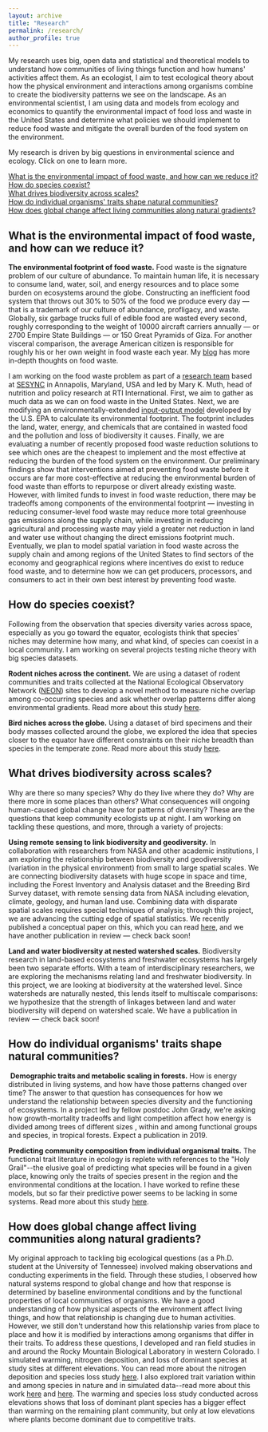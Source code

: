 ```yaml
---
layout: archive
title: "Research"
permalink: /research/
author_profile: true
---
```


My research uses big, open data and statistical and theoretical models to understand how communities of living things function and how humans' activities affect them. As an ecologist, I aim to test ecological theory about how the physical environment and interactions among organisms combine to create the biodiversity patterns we see on the landscape. As an environmental scientist, I am using data and models from ecology and economics to quantify the environmental impact of food loss and waste in the United States and determine what policies we should implement to reduce food waste and mitigate the overall burden of the food system on the environment.

My research is driven by big questions in environmental science and ecology. Click on one to learn more.

[What is the environmental impact of food waste, and how can we reduce it?](#what-is-the-environmental-impact-of-food-waste-and-how-can-we-reduce-it)  
[How do species coexist?](#how-do-species-coexist)  
[What drives biodiversity across scales?](#what-drives-biodiversity-across-scales)  
[How do individual organisms' traits shape natural communities?](#how-do-individual-organisms-traits-shape-natural-communities)   
[How does global change affect living communities along natural gradients?](#how-does-global-change-affect-living-communities-along-natural-gradients)  

## What is the environmental impact of food waste, and how can we reduce it?

**The environmental footprint of food waste.** Food waste is the signature problem of our culture of abundance. To maintain human life, it is necessary to consume land, water, soil, and energy resources and to place some burden on ecosystems around the globe. Constructing an inefficient food system that throws out 30% to 50% of the food we produce every day — that is a trademark of our culture of abundance, profligacy, and waste. Globally, six garbage trucks full of edible food are wasted every second, roughly corresponding to the weight of 10000 aircraft carriers annually — or 2700 Empire State Buildings — or 150 Great Pyramids of Giza. For another visceral comparison, the average American citizen is responsible for roughly his or her own weight in food waste each year. My [blog](https://qdrsite.wordpress.com) has more in-depth thoughts on food waste.

I am working on the food waste problem as part of a [research team](https://www.sesync.org/project/ventures/food-waste-and-the-environment) based at [SESYNC](https://www.sesync.org/) in Annapolis, Maryland, USA and led by Mary K. Muth, head of nutrition and policy research at RTI International. First, we aim to gather as much data as we can on food waste in the United States. Next, we are modifying an environmentally-extended [input-output model](https://github.com/USEPA/USEEIO) developed by the U.S. EPA to calculate its environmental footprint. The footprint includes the land, water, energy, and chemicals that are contained in wasted food and the pollution and loss of biodiversity it causes. Finally, we are  evaluating a number of recently proposed food waste reduction solutions to see which ones are the cheapest to implement and the most effective at reducing the burden of the food system on the environment. Our preliminary findings show that interventions aimed at preventing food waste before it occurs are far more cost-effective at reducing the environmental burden of food waste than efforts to repurpose or divert already existing waste. However, with limited funds to invest in food waste reduction, there may be tradeoffs among components of the environmental footprint &mdash; investing in reducing consumer-level food waste may reduce more total greenhouse gas emissions along the supply chain, while investing in reducing agricultural and processing waste may yield a greater net reduction in land and water use without changing the direct emissions footprint much. Eventually, we plan to model spatial variation in food waste across the supply chain and among regions of the United States to find sectors of the economy and geographical regions where incentives do exist to reduce food waste, and to determine how we can get producers, processors, and consumers to act in their own best interest by preventing food waste.

## How do species coexist?

Following from the observation that species diversity varies across space, especially as you go toward the equator, ecologists think that species' niches may determine how many, and what kind, of species can coexist in a local community. I am working on several projects testing niche theory with big species datasets.
	
**Rodent niches across the continent.** We are using a dataset of rodent communities and traits collected at the National Ecological Observatory Network ([NEON](http://www.neonscience.org/)) sites to develop a novel method to measure niche overlap among co-occurring species and ask whether overlap patterns differ along environmental gradients. Read more about this study [here](https://onlinelibrary.wiley.com/doi/abs/10.1111/ecog.03641).

​**Bird niches across the globe.** Using a dataset of bird specimens and their body masses collected around the globe, we explored the idea that species closer to the equator have different constraints on their niche breadth than species in the temperate zone. Read more about this study [here](http://rsbl.royalsocietypublishing.org/content/14/1/20170453).

## What drives biodiversity across scales?

​Why are there so many species? Why do they live where they do? Why are there more in some places than others? What consequences will ongoing human-caused global change have for patterns of diversity? These are the questions that keep community ecologists up at night. I am working on tackling these questions, and more, through a variety of projects:

**Using remote sensing to link biodiversity and geodiversity.** In collaboration with researchers from NASA and other academic institutions, I am exploring the relationship between biodiversity and geodiversity (variation in the physical environment) from small to large spatial scales. We are connecting biodiversity datasets with huge scope in space and time, including the Forest Inventory and Analysis dataset and the Breeding Bird Survey dataset, with remote sensing data from NASA including elevation, climate, geology, and human land use. Combining data with disparate spatial scales requires special techniques of analysis; through this project, we are advancing the cutting edge of spatial statistics. We recently published a conceptual paper on this, which you can read [here](https://onlinelibrary.wiley.com/doi/abs/10.1111/geb.12887), and we have another publication in review &mdash; check back soon!

**Land and water biodiversity at nested watershed scales.** Biodiversity research in land-based ecosystems and freshwater ecosystems has largely been two separate efforts. With a team of interdisciplinary researchers, we are exploring the mechanisms relating land and freshwater biodiversity. In this project, we are looking at biodiversity at the watershed level. Since watersheds are naturally nested, this lends itself to multiscale comparisons: we hypothesize that the strength of linkages between land and water biodiversity will depend on watershed scale. We have a publication in review &mdash; check back soon!

## How do individual organisms' traits shape natural communities?
​
**Demographic traits and metabolic scaling in forests.** How is energy distributed in living systems, and how have those patterns changed over time? The answer to that question has consequences for how we understand the relationship between species diversity and the functioning of ecosystems. In a project led by fellow postdoc John Grady, we're asking how growth-mortality tradeoffs and light competition affect how energy is divided among trees of different sizes , within and among functional groups and species, in tropical forests. Expect a publication in 2019.

​**Predicting community composition from individual organismal traits.** The functional trait literature in ecology is replete with references to the "Holy Grail"--the elusive goal of predicting what species will be found in a given place, knowing only the traits of species present in the region and the environmental conditions at the location. I have worked to refine these models, but so far their predictive power seems to be lacking in some systems. Read more about this study [here](https://onlinelibrary.wiley.com/doi/abs/10.1111/jvs.12555).

## How does global change affect living communities along natural gradients?
	
My original approach to tackling big ecological questions (as a Ph.D. student at the University of Tennessee) involved making observations and conducting experiments in the field. Through these studies, I observed how natural systems respond to global change and how that response is determined by baseline environmental conditions and by the functional properties of local communities of organisms. We have a good understanding of how physical aspects of the environment affect living things, and how that relationship is changing due to human activities. However, we still don't understand how this relationship varies from place to place and how it is modified by interactions among organisms that differ in their traits. To address these questions, I developed and ran field studies in and around the Rocky Mountain Biological Laboratory in western Colorado. I simulated warming, nitrogen deposition, and loss of dominant species at study sites at different elevations. You can read more about the nitrogen deposition and species loss study [here](https://academic.oup.com/jpe/article-abstract/doi/10.1093/jpe/rtx015/3051921/Aboveground-resilience-to-species-loss-but?redirectedFrom=fulltext). I also explored trait variation within and among species in nature and in simulated data--read more about this work [here](http://onlinelibrary.wiley.com/doi/10.1111/1365-2435.12162/abstract) and [here](http://onlinelibrary.wiley.com/doi/10.1111/oik.02760/abstract). The warming and species loss study conducted across elevations shows that loss of dominant plant species has a bigger effect than warming on the remaining plant community, but only at low elevations where plants become dominant due to competitive traits. 